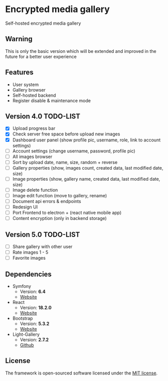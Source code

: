 # Encrypted media gallery
Self-hosted encrypted media gallery

## Warning
This is only the basic version which will be extended and improved in the future for a better user experience

## Features
- User system
- Gallery browser
- Self-hosted backend
- Register disable & maintenance mode

## Version 4.0 TODO-LIST
- [X] Upload progress bar
- [X] Check server free space before upload new images
- [X] Dashboard user panel (show profile pic, username, role, link to account settings)
- [ ] Account settings (change username, password, profile pic)
- [ ] All images browser
- [ ] Sort by upload date, name, size, random + reverse
- [ ] Gallery properties (show, images count, created data, last modified date, size)
- [ ] Image properties (show, gallery name, created data, last modified date, size)
- [ ] Image delete function
- [ ] Image edit function (move to gallery, rename)
- [ ] Document api errors & endpoints
- [ ] Redesign UI
- [ ] Port Frontend to electron + (react native mobile app)
- [ ] Content encryption (only in backend storage)

## Version 5.0 TODO-LIST
- [ ] Share gallery with other user
- [ ] Rate images 1 - 5
- [ ] Favorite images

## Dependencies 
* Symfony
   * Version: **6.4**
   * [Website](https://symfony.com/)   
* React
   * Version: **18.2.0**
   * [Website](https://react.dev/)   
* Bootstrap
   * Version: **5.3.2**
   * [Website](https://getbootstrap.com/)
* Light-Gallery
   * Version: **2.7.2**
   * [Github](https://github.com/sachinchoolur/lightGallery)

## License
The framework is open-sourced software licensed under the [MIT license](https://opensource.org/licenses/MIT).
